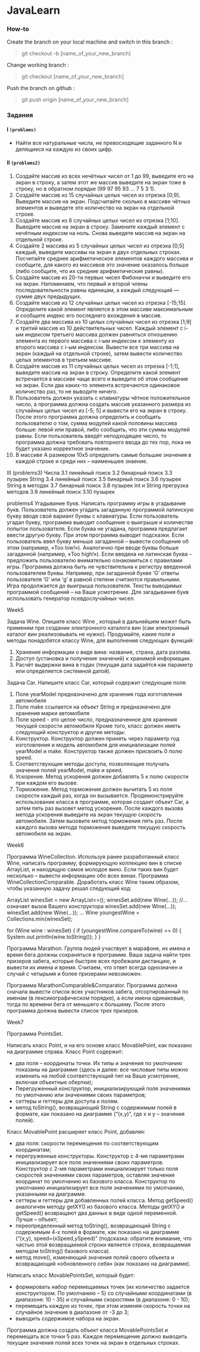 # JavaLearn

### How-to
Create the branch on your local machine and switch in this branch :

> git checkout -b [name_of_your_new_branch]

Change working branch :

> git checkout [name_of_your_new_branch]

Push the branch on github :

> git push origin [name_of_your_new_branch]

### Задания

#### I `(problems)`

* Найти все натуральные числа, не превосходящие заданного N и делящиеся на каждую из своих цифр.

#### II `(problems2)`
1. Создайте массив из всех нечётных чисел от 1 до 99, выведите его на экран в строку, а затем этот же массив выведите на экран тоже в строку, но в обратном 
порядке (99 97 95 93 … 7 5 3 1).
2. Создайте массив из 15 случайных целых чисел из отрезка [0;9]. Выведите массив на экран. Подсчитайте сколько в массиве чётных элементов и выведете это 
количество на экран на отдельной строке.
3. Создайте массив из 8 случайных целых чисел из отрезка [1;10]. Выведите массив на экран в строку. Замените каждый элемент с нечётным индексом на ноль. Снова
 выведете массив на экран на отдельной строке.
4. Создайте 2 массива из 5 случайных целых чисел из отрезка [0;5] каждый, выведите массивы на экран в двух отдельных строках. Посчитайте среднее 
арифметическое элементов каждого массива и сообщите, для какого из массивов это значение оказалось больше (либо сообщите, что их средние арифметические равны).
5. Создайте массив из 20-ти первых чисел Фибоначчи и выведите его на экран. Напоминаем, что первый и второй члены последовательности равны единицам, а каждый 
следующий — сумме двух предыдущих.
6. Создайте массив из 12 случайных целых чисел из отрезка [-15;15]. Определите какой элемент является в этом массиве максимальным и сообщите индекс его 
последнего вхождения в массив.
7. Создайте два массива из 10 целых случайных чисел из отрезка [1;9] и третий массив из 10 действительных чисел. Каждый элемент с i-ым индексом третьего 
массива должен равняться отношению элемента из первого массива с i-ым индексом к элементу из второго массива с i-ым индексом. Вывести все три массива на экран (каждый на отдельной строке), затем вывести количество целых элементов в третьем массиве.
8. Создайте массив из 11 случайных целых чисел из отрезка [-1;1], выведите массив на экран в строку. Определите какой элемент встречается в массиве чаще всего
 и выведите об этом сообщение на экран. Если два каких-то элемента встречаются одинаковое количество раз, то не выводите ничего.
9. Пользователь должен указать с клавиатуры чётное положительное число, а программа должна создать массив указанного размера из случайных целых чисел из [-5;
5] и вывести его на экран в строку. После этого программа должна определить и сообщить пользователю о том, сумма модулей какой половины массива больше: левой или правой, либо сообщить, что эти суммы модулей равны. Если пользователь введёт неподходящее число, то программа должна требовать повторного ввода до тех пор, пока не будет указано корректное значение.
10. В массиве А размером 10х5 определить самые большие значения в каждой строке и среди них – наименьшее знаение.

III (problems3)
Числа 3.1 линейный поиск 3.2 бинарный поиск 3.3 пузырек
String 3.4 линейный поиск 3.5 бинарный поиск 3.6 пузырек
String в методах 3.7 бинарный поиск 3.8 пузырек
int и String прегрузка методов 3.9 линейный поиск 3.10 пузырек

problems4
Угадывание букв.
Написать программу игры в угадывание букв. Пользователь должен угадать загаданную программой латинскую букву вводя свой вариант буквы с клавиатуры. Если пользователь угадал букву, программа выводит сообщение о выигрыше и количестве попыток пользователя. Если буква не угадана, программа предлагает ввести другую букву. При этом программа выводит подсказки. Если пользователь ввел букву меньше загаданной – вывести сообщение об этом (например, «Too low!»). Аналогично при вводе буквы больше загаданной (например, «Too high!»). Если введена не латинская буква – предложить пользователю внимательно ознакомиться с правилами игры. Программа должна быть не чувствительна к регистру введенной пользователем буквы. Например, при загаданной букве ‘G’ ответы пользователя ‘G’ или ‘g’ в равной степени считаются правильными. Игра продолжается до выигрыша пользователя. Тексты выводимых программой сообщений – на Ваше усмотрение. Для загадывания букв использовать генератор псевдослучайных чисел.

Week5

Задача Wine. 
Опишите класс Wine , который в дальнейшем может быть применим при создании электронного каталога вин (сам электронный каталог вин реализовывать не нужно). Продумайте, какие поля и методы понадобятся классу Wine, для выполнения следующих функций:
1. Хранение информации о виде вина: название, страна, дата разлива. 
2. Доступ (установка и получение значений) к хранимой информации.
3. Расчёт выдержки вина в годах (текущая дата задаётся как параметр или определяется системной датой).

Задача Car.
Напишите класс Car, который содержит следующие поля:
1.	Поле yearModel предназначено для хранения года изготовления автомобиля
2.	Поле make ссылается на объект String и предназначено для хранения марки автомобиля
3.	Поле speed - это целое число, предназначенное для хранения текущей скорости автомобиля
Кроме того, класс должен иметь следующий конструктор и другие методы:
1.	Конструктор. Конструктор должен принять через параметр год изготовления и модель автомобиля для инициализации полей yearModel и make. Конструктор также должен присвоить 0 полю speed.
2.	Соответствующие методы доступа, позволяющие получать значення полей yearModel, make и speed.
3.	Ускорение. Метод ускорения должен добавлять 5 к полю скорости при каждом его вызове.
4.	Торможение. Метод торможения должен вычитать 5 из поля скорости каждый раз, когда он вызывается.
Продемонстрируйте использование класса в программе, которая создает объект Car, а затем пять раз вызовет метод ускорения. После каждого вызова метода ускорения выведите на экран текущую скорость автомобиля. Затем вызовите метод торможения пять раз. После каждого вызова метода торможения выведите текущую скорость автомобиля на экран.

Week6

Программа WineCollection.
Используя ранее разработанный класс Wine, написать программу, формирующую коллекцию вин в списке ArrayList, и находящую самое молодое вино. Если таких вин будет несколько – вывести информацию обо всех винах. 
Программа WineCollectionComparable.
Доработать класс Wine таким образом, чтобы указанную задачу решал следующий код:

ArrayList<Wine> winesSet = new ArrayList<>();
winesSet.add(new Wine(…));  //… означает вызов Вашего конструктора
winesSet.add(new Wine(…));
winesSet.add(new Wine(…));
…
Wine youngestWine = Collections.min(winesSet);

for (Wine wine : winesSet) {
    if (youngestWine.compareTo(wine) == 0) {
        System.out.println(wine.toString());
   }
}

Программа Marathon.
Группа людей участвует в марафоне, их имена и время бега должны сохраняться в программе. 
Ваша задача найти трех призеров забега, которые быстрее всех пробежали дистанцию, и вывести их имена и время. Считаем, что ответ всегда однозначен и случай с четырьмя и более призерами невозможен. 

Программа MarathonComparable&Comparator.
Программа должна сначала вывести список всех участников забега, отсортированный по именам (в лексикографическом порядке), а если имена одинаковые, тогда по времени бега от меньшего к большему. 
После этого программа должна вывести список трех призеров.


Week7

Программа PointsSet.

Написать класс Point, и на его основе класс MovablePoint, как показано на диаграмме справа. Класс Point содержит:
- два поля – координаты точки. Их типы и значения по умолчанию показаны на диаграмме (здесь и далее: все числовые типы можно изменить на любой соответствующий тип на Ваше усмотрение, включая объектные обертки);
- Перегруженный конструктор, инициализирующий поля значениями по умолчанию или значениями своих параметров;
- сеттеры и геттеры для доступа к полям.
- метод toString(), возвращающий String с содержимым полей в формате, как показано на диаграмме (“(x,y)”, где x и y – значения полей).

Класс MovablePoint расширяет класс Point, добавляя:
- два поля: скорости перемещения по соответствующим координатам;
- перегруженные конструкторы. Конструктор с 4-мя параметрами инициализирует все поля значениями своих параметров. Конструктор с 2-мя параметрами инициализирует только поля скоростей значениями своих параметров, оставляя значения координат по умолчанию из базового класса. Конструктор по умолчанию инициализирует все поля значениями по умолчанию, указанными на диаграмме.
- сеттеры и геттеры для добавленных полей класса. Метод getSpeed() аналогичен методу getXY() из базового класса. Методы getXY() и getSpeed() возвращают два данных в виде одной переменной. Лучше – объект;
- переопределенный метод toString(), возвращающий String с содержимым 4-х полей в формате, как показано на диаграмме (“(x,y), speed=(xSpeed,ySpeed)” (подсказка: обратите внимание, что частью этой возвращаемой строки является строка, возвращаемая методом toString() базового класса).
- метод move(), изменяющий значения полей своего объекта и возвращающий «обновленного себя» (как показано на диаграмме).

Написать класс MovablePointsSet, который будет:
- формировать набор перемещаемых точек (их количество задается конструктором. По умолчанию – 5) со случайными координатами (в диапазоне: 10 - 35) и случайными скоростями (в диапазоне: 0 - 10);
- перемещать каждую из точек, при этом изменяя скорость точки на случайное значение в диапазоне от -3 до 3;
- выводить содержимое набора на экран.

Программа должна создать объект класса MovablePointsSet и перемещать все точки 5 раз. Каждое перемещение должно выводить текущие значения полей всех точек на экран в отдельных строках.

